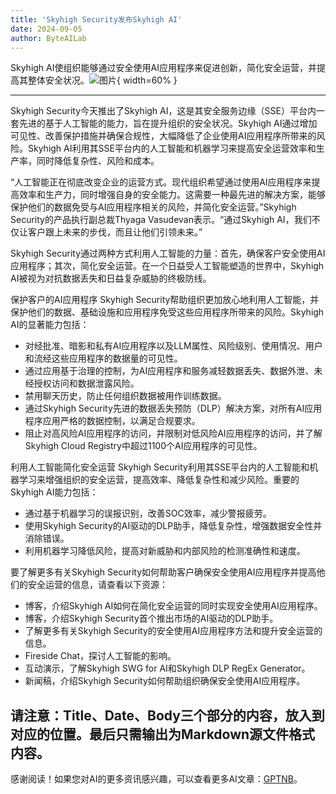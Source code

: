 ```yaml
---
title: 'Skyhigh Security发布Skyhigh AI'
date: 2024-09-05
author: ByteAILab
---
```


Skyhigh AI使组织能够通过安全使用AI应用程序来促进创新，简化安全运营，并提高其整体安全状况。![图片](https://ai-techpark.com/wp-content/uploads/2024/09/Skyhigh-960x540.jpg){ width=60% }

---
Skyhigh Security今天推出了Skyhigh AI，这是其安全服务边缘（SSE）平台内一套先进的基于人工智能的能力，旨在提升组织的安全状况。Skyhigh AI通过增加可见性、改善保护措施并确保合规性，大幅降低了企业使用AI应用程序所带来的风险。Skyhigh AI利用其SSE平台内的人工智能和机器学习来提高安全运营效率和生产率，同时降低复杂性、风险和成本。

“人工智能正在彻底改变企业的运营方式。现代组织希望通过使用AI应用程序来提高效率和生产力，同时增强自身的安全能力。这需要一种最先进的解决方案，能够保护他们的数据免受与AI应用程序相关的风险，并简化安全运营。”Skyhigh Security的产品执行副总裁Thyaga Vasudevan表示。“通过Skyhigh AI，我们不仅让客户跟上未来的步伐，而且让他们引领未来。”

Skyhigh Security通过两种方式利用人工智能的力量：首先，确保客户安全使用AI应用程序；其次，简化安全运营。在一个日益受人工智能塑造的世界中，Skyhigh AI被视为对抗数据丢失和日益复杂威胁的终极防线。

保护客户的AI应用程序
Skyhigh Security帮助组织更加放心地利用人工智能，并保护他们的数据、基础设施和应用程序免受这些应用程序所带来的风险。Skyhigh AI的显著能力包括：
- 对经批准、暗影和私有AI应用程序以及LLM属性、风险级别、使用情况、用户和流经这些应用程序的数据量的可见性。
- 通过应用基于治理的控制，为AI应用程序和服务减轻数据丢失、数据外泄、未经授权访问和数据泄露风险。
- 禁用聊天历史，防止任何组织数据被用作训练数据。
- 通过Skyhigh Security先进的数据丢失预防（DLP）解决方案，对所有AI应用程序应用严格的数据控制，以满足合规要求。
- 阻止对高风险AI应用程序的访问，并限制对低风险AI应用程序的访问，并了解Skyhigh Cloud Registry中超过1100个AI应用程序的可见性。

利用人工智能简化安全运营
Skyhigh Security利用其SSE平台内的人工智能和机器学习来增强组织的安全运营，提高效率、降低复杂性和减少风险。重要的Skyhigh AI能力包括：
- 通过基于机器学习的误报识别，改善SOC效率，减少警报疲劳。
- 使用Skyhigh Security的AI驱动的DLP助手，降低复杂性，增强数据安全性并消除错误。
- 利用机器学习降低风险，提高对新威胁和内部风险的检测准确性和速度。

要了解更多有关Skyhigh Security如何帮助客户确保安全使用AI应用程序并提高他们的安全运营的信息，请查看以下资源：
- 博客，介绍Skyhigh AI如何在简化安全运营的同时实现安全使用AI应用程序。
- 博客，介绍Skyhigh Security首个推出市场的AI驱动的DLP助手。
- 了解更多有关Skyhigh Security的安全使用AI应用程序方法和提升安全运营的信息。
- Fireside Chat，探讨人工智能的影响。
- 互动演示，了解Skyhigh SWG for AI和Skyhigh DLP RegEx Generator。
- 新闻稿，介绍Skyhigh Security如何帮助组织确保安全使用AI应用程序。

请注意：Title、Date、Body三个部分的内容，放入到对应的位置。最后只需输出为Markdown源文件格式内容。
---
感谢阅读！如果您对AI的更多资讯感兴趣，可以查看更多AI文章：[GPTNB](https://gptnb.com)。